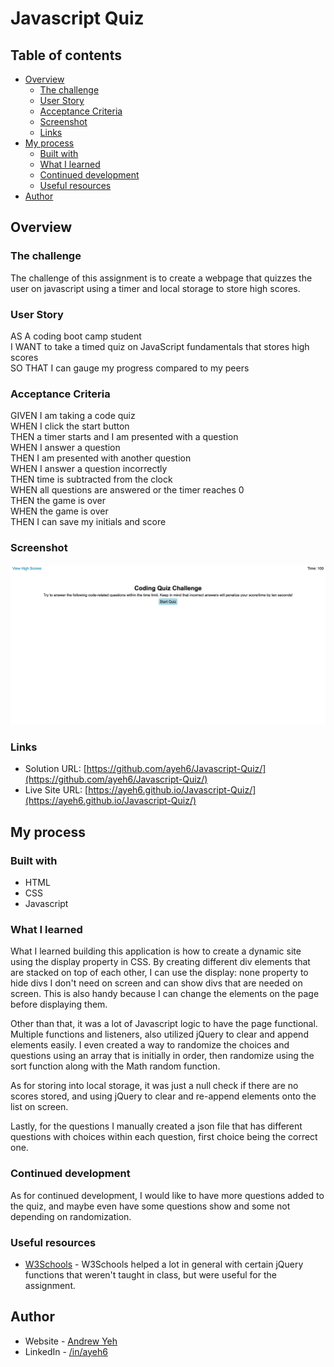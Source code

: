 # Javascript Quiz
## Table of contents

- [Overview](#overview)
  - [The challenge](#the-challenge)
  - [User Story](#user-story)
  - [Acceptance Criteria](#acceptance-criteria)
  - [Screenshot](#screenshot)
  - [Links](#links)
- [My process](#my-process)
  - [Built with](#built-with)
  - [What I learned](#what-i-learned)
  - [Continued development](#continued-development)
  - [Useful resources](#useful-resources)
- [Author](#author)

## Overview

### The challenge

The challenge of this assignment is to create a webpage that quizzes the user on javascript using a timer and local storage to store high scores.

### User Story

AS A coding boot camp student  
I WANT to take a timed quiz on JavaScript fundamentals that stores high scores  
SO THAT I can gauge my progress compared to my peers  

### Acceptance Criteria

GIVEN I am taking a code quiz  
WHEN I click the start button  
THEN a timer starts and I am presented with a question  
WHEN I answer a question  
THEN I am presented with another question  
WHEN I answer a question incorrectly  
THEN time is subtracted from the clock  
WHEN all questions are answered or the timer reaches 0  
THEN the game is over  
WHEN the game is over  
THEN I can save my initials and score  

### Screenshot

![](./screenshot.png)

### Links

- Solution URL: [https://github.com/ayeh6/Javascript-Quiz/](https://github.com/ayeh6/Javascript-Quiz/)
- Live Site URL: [https://ayeh6.github.io/Javascript-Quiz/](https://ayeh6.github.io/Javascript-Quiz/)

## My process

### Built with

- HTML
- CSS
- Javascript

### What I learned

What I learned building this application is how to create a dynamic site using the display property in CSS. By creating different div elements that are stacked on top of each other, I can use the display: none property to hide divs I don't need on screen and can show divs that are needed on screen. This is also handy because I can change the elements on the page before displaying them.

Other than that, it was a lot of Javascript logic to have the page functional. Multiple functions and listeners, also utilized jQuery to clear and append elements easily. I even created a way to randomize the choices and questions using an array that is initially in order, then randomize using the sort function along with the Math random function.

As for storing into local storage, it was just a null check if there are no scores stored, and using jQuery to clear and re-append elements onto the list on screen.

Lastly, for the questions I manually created a json file that has different questions with choices within each question, first choice being the correct one.

### Continued development

As for continued development, I would like to have more questions added to the quiz, and maybe even have some questions show and some not depending on randomization.

### Useful resources

- [W3Schools](https://www.w3schools.com/) - W3Schools helped a lot in general with certain jQuery functions that weren't taught in class, but were useful for the assignment.

## Author

- Website - [Andrew Yeh](https://ayeh6.github.io/Yeh-Andrew-Portfolio-Website/)
- LinkedIn - [/in/ayeh6](https://www.linkedin.com/in/ayeh6/)
